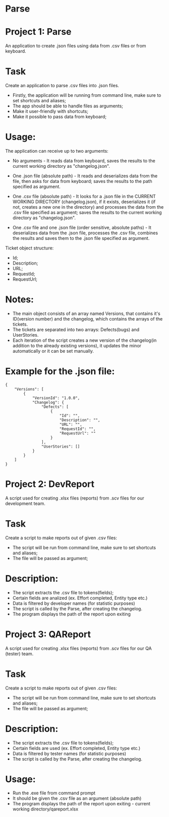 Parse
=

Project 1: Parse
==

An application to create .json files using data from .csv files or from keyboard.

Task
=====

Create an application to parse .csv files into .json files.  
* Firstly, the application will be running from command line, make sure to set shortcuts and aliases;  
* The app should be able to handle files as arguments;  
* Make it user-friendly with shortcuts;  
* Make it possible to pass data from keyboard;

Usage:
=====
The application can receive up to two arguments:
* No arguments - It reads data from keyboard, saves the results to the current working directory as "changelog.json".  

* One .json file (absolute path) - It reads and deserializes data from the file, then asks for data from keyboard; saves the results to the path specified as argument.  

* One .csv file (absolute path) - It looks for a .json file in the CURRENT WORKING DIRECTORY (changelog.json), if it exists, deserializes it (if not, creates a new one in the directory) and processes the data from the .csv file specified as argument; saves the results to the current working directory as "changelog.json".  

* One .csv file and one .json file (order sensitive, absolute paths) - It deserializes data from the .json file, processes the .csv file, combines the results and saves them to the .json file specified as argument.

Ticket object structure:
* Id;  
* Description;  
* URL;  
* RequestId;  
* RequestUrl;  

Notes:
=====
* The main object consists of an array named Versions, that contains it's ID(version number) and the changelog, which contains the arrays of the tickets.  
* The tickets are separated into two arrays: Defects(bugs) and UserStories.  
* Each iteration of the script creates a new version of the changelog(in addition to the already existing versions), it updates the minor automatically or it can be set manually.

Example for the .json file:
=====

```
{
    "Versions": [
        {
            "VersionId": "1.0.0",
            "Changelog": {
                "Defects": [
                    {
                        "Id": "",
                        "Description": "",
                        "URL": "",
                        "RequestId": "",
                        "RequestUrl": ""
                    }
                ],
                "UserStories": []
            }
        }
    ]
}
```

Project 2: DevReport
==

A script used for creating .xlsx files (reports) from .scv files for our development team.

Task
=====
Create a script to make reports out of given .csv files:
* The script will be run from command line, make sure to set shortcuts and aliases;
* The file will be passed as argument;

Description:
=====
* The script extracts the .csv file to tokens(fields);
* Certain fields are analized (ex. Effort completed, Entity type etc.)
* Data is filtered by developer names (for statistic purposes)
* The script is called by the Parse, after creating the changelog.
* The program displays the path of the report upon exiting

Project 3: QAReport
==

A script used for creating .xlsx files (reports) from .scv files for our QA (tester) team.

Task
=====
Create a script to make reports out of given .csv files:
* The script will be run from command line, make sure to set shortcuts and aliases;
* The file will be passed as argument;

Description:
=====
* The script extracts the .csv file to tokens(fields);
* Certain fields are used (ex. Effort completed, Entity type etc.)
* Data is filtered by tester names (for statistic purposes)
* The script is called by the Parse, after creating the changelog.

Usage:
=====
* Run the .exe file from command prompt
* It should be given the .csv file as an argument (absolute path)
* The program displays the path of the report upon exiting - current working directory/qareport.xlsx
